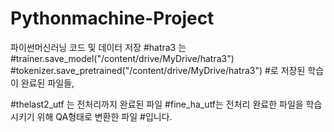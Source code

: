 # Pythonmachine-Project
파이썬머신러닝 코드 및 데이터 저장
#hatra3 는
#trainer.save_model("/content/drive/MyDrive/hatra3")
#tokenizer.save_pretrained("/content/drive/MyDrive/hatra3")
#로 저장된 학습이 완료된 파일들,

#thelast2_utf 는 전처리까지 완료된 파일
#fine_ha_utf는 전처리 완료한 파일을 학습시키기 위해 QA형태로 변환한 파일
#입니다.
